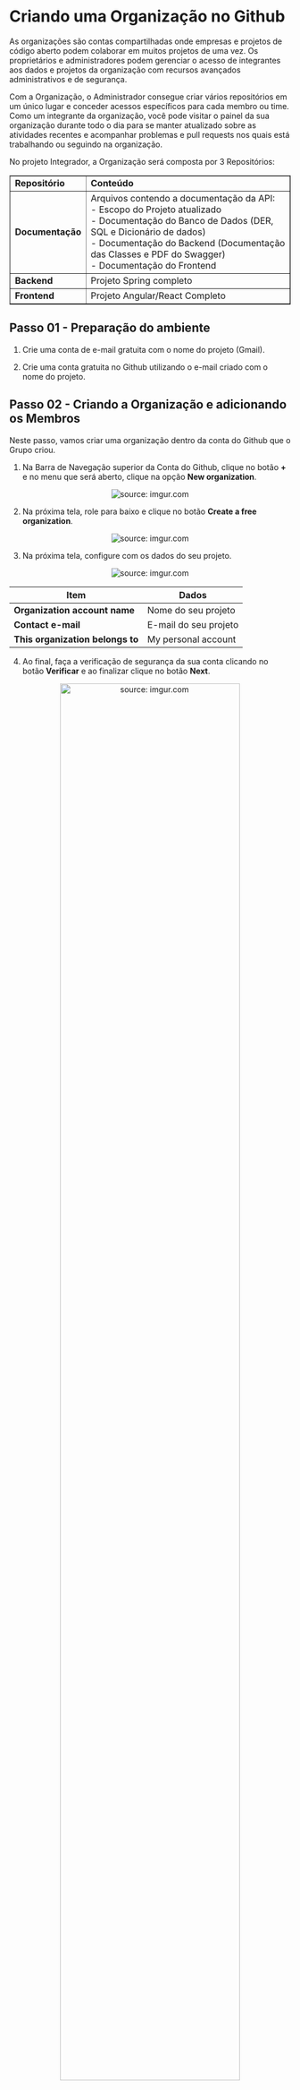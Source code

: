 <h1>Criando uma Organização no Github</h1>

As organizações são contas compartilhadas onde empresas e projetos de  código aberto podem colaborar em muitos projetos de uma vez. Os  proprietários e administradores podem gerenciar o acesso de integrantes  aos dados e projetos da organização com recursos avançados  administrativos e de segurança.

Com a Organização, o Administrador consegue criar vários repositórios em um único lugar e conceder acessos específicos para cada membro ou time. Como um integrante da organização, você pode visitar o painel da sua  organização durante todo o dia para se manter atualizado sobre as atividades recentes e acompanhar problemas e pull requests nos quais está trabalhando ou seguindo na organização.

No projeto Integrador, a Organização será composta por 3 Repositórios:

<table border="1" width="100%">
	<tr>
		<td><b>Repositório</b></td>
		<td><b>Conteúdo</b></td>
	</tr>
	<tr>
		<td><b>Documentação</b></td>
		<td>Arquivos contendo a documentação da API: <br />
		- Escopo do Projeto atualizado<br />
        - Documentação do Banco de Dados (DER, SQL e Dicionário de dados)<br />
		- Documentação do Backend (Documentação das Classes e PDF do Swagger)<br />
		- Documentação do Frontend
		</td>
	</tr>
	<tr>
		<td><b>Backend</b></td>
		<td>Projeto Spring completo</td>
	</tr>
	<tr>
		<td><b>Frontend</b></td>
		<td>Projeto Angular/React Completo</td>
	</tr>
</table>

<h2>Passo 01 - Preparação do ambiente</h2>

1. Crie uma conta de e-mail gratuita com o nome do projeto (Gmail).

2. Crie uma conta gratuita no Github utilizando o e-mail criado com o nome do projeto.

<h2>Passo 02 - Criando a Organização e adicionando os Membros</h2>

Neste passo, vamos criar uma organização dentro da conta do Github que o Grupo criou.

1. Na Barra de Navegação superior da Conta do Github, clique no botão **+** e no menu que será aberto, clique na opção **New organization**.

<div align="center"><img src="https://i.imgur.com/4RGWin1.png" title="source: imgur.com" /></div>

2. Na próxima tela, role para baixo e clique no botão **Create a free organization**.

<div align="center"><img src="https://i.imgur.com/EboZUR7.png?1" title="source: imgur.com" /></div>

3. Na próxima tela, configure com os dados do seu projeto.

<div align="center"><img src="https://i.imgur.com/OFViqzW.png" title="source: imgur.com" /></div>

| Item                             | Dados                 |
| -------------------------------- | --------------------- |
| **Organization account name**    | Nome do seu projeto   |
| **Contact e-mail**               | E-mail do seu projeto |
| **This organization belongs to** | My personal account   |

4. Ao final, faça a verificação de segurança da sua conta clicando no botão **Verificar** e ao finalizar clique no botão **Next**.

<div align="center"><img src="https://i.imgur.com/79qmXci.png" title="source: imgur.com" width="80%"/></div>

5. Na próxima tela, adicione todos os membros do seu grupo na Organização, através da conta do Github de cada integrante. Ao final clique no botão **Complete setup**.

<div align="center"><img src="https://i.imgur.com/SfVMaOu.png" title="source: imgur.com"  width="85%"/></div>

6. Na próxima tela, preencha conforme a figura abaixo e clique no botão **Submit** para concluir.

<div align="center"><img src="https://i.imgur.com/JhUp8eY.png" title="source: imgur.com"  width="80%"/></div>
<div align="center"><img src="https://i.imgur.com/IVEECtm.png?1" title="source: imgur.com"  width="80%"/></div>
<div align="center"><img src="https://i.imgur.com/rrCNzt4.png" title="source: imgur.com"  width="80%"/></div>

7. Os integrantes do grupo irão receber um **e-mail com o convite** para fazer parte da Organização, semelhante a figura abaixo:

<div align="center"><img src="https://i.imgur.com/qODk771.png" title="source: imgur.com" /></div>

8. Clique no botão **Join** para aceitar o convite. 

9. Após clicar no botão **Join**, o Github solicitará a senha do Github pessoal para confirmar a aceitação do convite.

<h2>Passo 03 - Criando Repositórios na Organização</h2>

Neste passo vamos criar os nossos Repositórios Remotos.

1. Na tela inicial da Organização, clique no botão **Create a new repository**.

<div align="center"><img src="https://i.imgur.com/aKLoCPx.png?1" title="source: imgur.com" width="80%"/></div>

2. Na próxima tela, crie um **Repositório Público**, chamado **backend** e adicione o arquivo **Readme.MD**. Em seguida clique no botão **Create Repository**.
<div align="center"><img src="https://i.imgur.com/G3WbsEb.png" title="source: imgur.com" width="75%"/></div>

3. Repositório Criado

<div align="center"><img src="https://i.imgur.com/gWiw2SA.png" title="source: imgur.com" /></div>

4. Crie os demais Repositórios clicando no botão **New**.

<div align="center"><img src="https://i.imgur.com/FB2N0kL.png" title="source: imgur.com" /></div>

<h2>Passo 04 - Criando um Time de Desenvolvimento</h2>

Time de Desenvolvimento ou Teams,  são grupos de membros da organização que refletem a estrutura de sua empresa ou grupo de um Projeto, com permissões e menções de acesso em cascata aos repositórios da Organização.

Os proprietários da organização e os mantenedores da equipe podem conceder às equipes acesso de administração, leitura ou gravação aos repositórios da organização. Os membros da organização podem enviar uma notificação para uma equipe inteira mencionando o nome da equipe. Os membros da organização também podem enviar uma notificação para uma equipe inteira solicitando uma revisão dessa equipe. Os membros da organização podem solicitar revisões de equipes específicas com acesso de leitura ao repositório onde a solicitação pull é aberta.

Neste passo vamos criar um time de desenvolvimento.

1. Na página inicial da Organização, clique na opção **Teams** (Indicado na imagem em azul). Em seguida clique no botão **New team** (Indicado em vermelho na imagem).

<div align="center"><img src="https://i.imgur.com/8sIToqA.png?1g" title="source: imgur.com" width="80%"/></div>

2. Configure conforme a imagem abaixo e clique no botão **Create team**. Se o Grupo desejar, pode alterar o nome do Time.

<div align="center"><img src="https://i.imgur.com/hUTmynm.png" title="source: imgur.com" width="80%"/></div>

3. Na página inicial do Time, em **Members**, clique no **botão +** para adicionar os integrantes do Grupo no Time.

<div align="center"><img src="https://i.imgur.com/WrEbd4c.png?1" title="source: imgur.com" width="50%"/></div>

4. Clique no botão **Add a member** para adicionar um novo membro no time.

<div align="center"><img src="https://i.imgur.com/tmd8EVq.png?1" title="source: imgur.com" width="80%"/></div>

5. Na próxima tela, localize os integrantes do grupo e clique no botão **Invite**.

<div align="center"><img src="https://i.imgur.com/4YQJSk4.png" title="source: imgur.com" width="75%"/></div>

6. Como os integrantes do grupo já fazem parte da Organização, todos receberão uma mensagem via e-mail informando que foram adicionados no time.

<h2>Passo 05 - Adicionando o Time no Repositório</h2>

Neste passo, vamos adicionar o time nos Repositórios do Projeto.

1. Na tela inicial do Repositório (no exemplo abaixo, backend), clique no link **Settings**.

<div align="center"><img src="https://i.imgur.com/3nw0vEO.png" title="source: imgur.com" /></div>

2. Na próxima tela, no menu lateral do lado esquerdo da tela, clique na opção **Collaborators & teams**.

<div align="center"><img src="https://i.imgur.com/ovPFtJI.png" title="source: imgur.com" /></div>

3. Ainda nesta tela, clique no botão **Add teams**.

<div align="center"><img src="https://i.imgur.com/JEPc6NG.png?1" title="source: imgur.com" /></div>

4. Na próxima tela, selecione o **Time** (indicado em azul na imagem abaixo) na opção **Choose role**, vamos deixar com **Administrador** (indicado em vermelho na imagem abaixo). Desta forma, todos os Integrantes do Grupo terão acesso total ao Repositório.

<div align="center"><img src="https://i.imgur.com/xsfk8YD.png" title="source: imgur.com" width="55%"/></div>

5. Clique no botão **Add** (botão verde), para concluir.
6. Repita estes passos nos demais repositórios do projeto.

| <img src="https://i.imgur.com/hOgWvSc.png" title="source: imgur.com" width="150px"/> | <div align="left"> **ATENÇÃO:** Como todos os Integrantes do Grupo terão acesso de Administrador do Repositório, tenham cuidado para manter o repositório organizado e sem erros.</div> |
| ------------------------------------------------------------ | ------------------------------------------------------------ |

<h2>Passo 06 - Personalizando a Organização</h2>

1. Clique sobre logo da Organização

<div align="center"><img src="https://i.imgur.com/vLswEzr.png" title="source: imgur.com" /></div>

2. Na janela General, para alterar ou inserir o logo do projeto, clique no botão **Upload new picture**, na sessão **Profile picture** e selecione o novo logo.

<div align="center"><img src="https://i.imgur.com/kHLvs9U.png" title="source: imgur.com" /></div>

3. Ainda nesta janela, personalize as informações da Organização como mostra a figura abaixo, ajustando os dados para o seu projeto.

<div align="center"><img src="https://i.imgur.com/9Zq1yHc.png" title="source: imgur.com" width="75%"/></div>

| <img src="https://i.imgur.com/hOgWvSc.png" title="source: imgur.com" width="100px"/> | <div align="left"> **ATENÇÃO:** O item **URL**, **deverá ser preenchido apenas no final do Bloco 03**, quando o Frontend estiver concluído e na nuvem.</div> |
| ------------------------------------------------------------ | ------------------------------------------------------------ |

4. Clique no botão **Update Profile** para concluir. O resultado você confere na imagem abaixo:

<div align="center"><img src="https://i.imgur.com/AvUlZ51.png" title="source: imgur.com" /></div>

<br /><br />
	
<div align="left"><a href="README.md"><img src="https://i.imgur.com/XMgF3gl.png" title="source: imgur.com" width="3%"/>Voltar</a></div>
